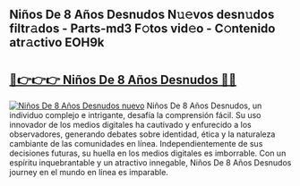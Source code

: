 ## Niños De 8 Años Desnudos N𝚞𝚎vos desn𝚞dos filtr𝚊dos - Parts-md3 F𝚘tos vid𝚎o - C𝚘ntenido atr𝚊ctivo EOH9k

# <h2><a href="http://mb7au8.tromn.icu/?c=Ni%c3%b1os+De+8+A%c3%b1os+Desnudos">🔗👉👉👉 Niños De 8 Años Desnudos 🔗🔗</a></h2>

[![Niños De 8 Años Desnudos nuevo](https://i.imgur.com/pEAQMta.gif)](http://mb7au8.tromn.icu/?c=Ni%c3%b1os+De+8+A%c3%b1os+Desnudos)
Niños De 8 Años Desnudos, un individuo complejo e intrigante, desafía la comprensión fácil. Su uso innovador de los medios digitales ha cautivado y enfurecido a los observadores, generando debates sobre identidad, ética y la naturaleza cambiante de las comunidades en línea. Independientemente de sus decisiones futuras, su huella en los medios digitales es imborrable. Con un espíritu inquebrantable y un atractivo innegable, Niños De 8 Años Desnudos journey en el mundo en línea es imparable.

